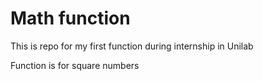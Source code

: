 # Math function
This is repo for my first function during internship in Unilab

Function is for square numbers
